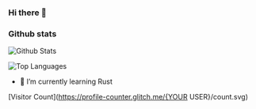 ### Hi there 👋

### Github stats

![Github Stats](https://github-readme-stats.vercel.app/api?username=Srikrishna31&count_private=true&show_icons=true&theme=calm)

![Top Languages](https://github-readme-stats.vercel.app/api/top-langs/?username=Srikrishna31&show_icons=true&theme=calm)

- 🌱 I’m currently learning Rust

[Visitor Count](https://profile-counter.glitch.me/{YOUR USER}/count.svg)

<!--
**Srikrishna31/Srikrishna31** is a ✨ _special_ ✨ repository because its `README.md` (this file) appears on your GitHub profile.

Here are some ideas to get you started:

- 🔭 I’m currently working on ...
- 🌱 I’m currently learning ...
- 👯 I’m looking to collaborate on ...
- 🤔 I’m looking for help with ...
- 💬 Ask me about ...
- 📫 How to reach me: ...
- 😄 Pronouns: ...
- ⚡ Fun fact: ...
-->
